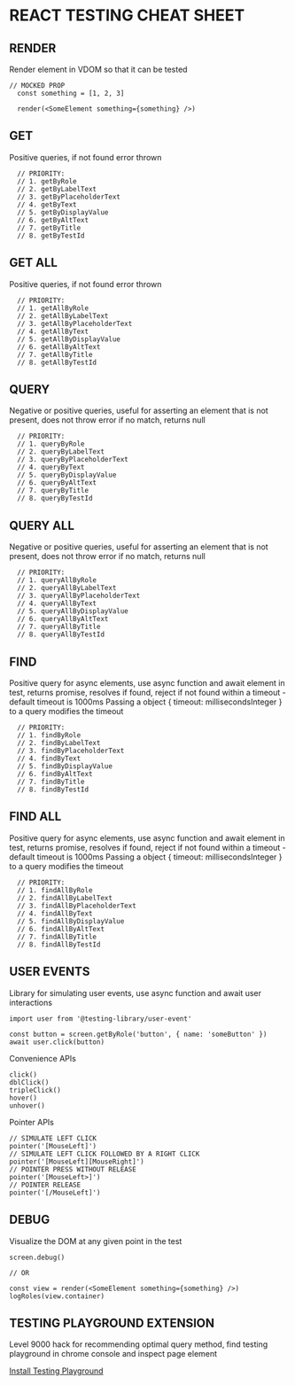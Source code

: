 # REACT TESTING CHEAT SHEET

## RENDER

Render element in VDOM so that it can be tested

```
// MOCKED PROP
  const something = [1, 2, 3]

  render(<SomeElement something={something} />)
```

## GET

Positive queries, if not found error thrown

```
  // PRIORITY:
  // 1. getByRole
  // 2. getByLabelText
  // 3. getByPlaceholderText
  // 4. getByText
  // 5. getByDisplayValue
  // 6. getByAltText
  // 7. getByTitle
  // 8. getByTestId
```

## GET ALL

Positive queries, if not found error thrown

```
  // PRIORITY:
  // 1. getAllByRole
  // 2. getAllByLabelText
  // 3. getAllByPlaceholderText
  // 4. getAllByText
  // 5. getAllByDisplayValue
  // 6. getAllByAltText
  // 7. getAllByTitle
  // 8. getAllByTestId
```

## QUERY

Negative or positive queries, useful for asserting an element that is not present, does not throw error if no match, returns null

```
  // PRIORITY:
  // 1. queryByRole
  // 2. queryByLabelText
  // 3. queryByPlaceholderText
  // 4. queryByText
  // 5. queryByDisplayValue
  // 6. queryByAltText
  // 7. queryByTitle
  // 8. queryByTestId
```

## QUERY ALL

Negative or positive queries, useful for asserting an element that is not present, does not throw error if no match, returns null

```
  // PRIORITY:
  // 1. queryAllByRole
  // 2. queryAllByLabelText
  // 3. queryAllByPlaceholderText
  // 4. queryAllByText
  // 5. queryAllByDisplayValue
  // 6. queryAllByAltText
  // 7. queryAllByTitle
  // 8. queryAllByTestId
```

## FIND

Positive query for async elements, use async function and await element in test, returns promise, resolves if found, reject if not found within a timeout - default timeout is 1000ms
Passing a object { timeout: millisecondsInteger } to a query modifies the timeout

```
  // PRIORITY:
  // 1. findByRole
  // 2. findByLabelText
  // 3. findByPlaceholderText
  // 4. findByText
  // 5. findByDisplayValue
  // 6. findByAltText
  // 7. findByTitle
  // 8. findByTestId
```

## FIND ALL

Positive query for async elements, use async function and await element in test, returns promise, resolves if found, reject if not found within a timeout - default timeout is 1000ms
Passing a object { timeout: millisecondsInteger } to a query modifies the timeout

```
  // PRIORITY:
  // 1. findAllByRole
  // 2. findAllByLabelText
  // 3. findAllByPlaceholderText
  // 4. findAllByText
  // 5. findAllByDisplayValue
  // 6. findAllByAltText
  // 7. findAllByTitle
  // 8. findAllByTestId
```

## USER EVENTS

Library for simulating user events, use async function and await user interactions

```
import user from '@testing-library/user-event'

const button = screen.getByRole('button', { name: 'someButton' })
await user.click(button)
```

Convenience APIs

```
click()
dblClick()
tripleClick()
hover()
unhover()
```

Pointer APIs

```
// SIMULATE LEFT CLICK
pointer('[MouseLeft]')
// SIMULATE LEFT CLICK FOLLOWED BY A RIGHT CLICK
pointer('[MouseLeft][MouseRight]')
// POINTER PRESS WITHOUT RELEASE
pointer('[MouseLeft>]')
// POINTER RELEASE
pointer('[/MouseLeft]')
```

## DEBUG

Visualize the DOM at any given point in the test

```
screen.debug()

// OR

const view = render(<SomeElement something={something} />)
logRoles(view.container)
```

## TESTING PLAYGROUND EXTENSION

Level 9000 hack for recommending optimal query method, find testing playground in chrome console and inspect page element

[Install Testing Playground](https://chrome.google.com/webstore/detail/testing-playground/hejbmebodbijjdhflfknehhcgaklhano)
